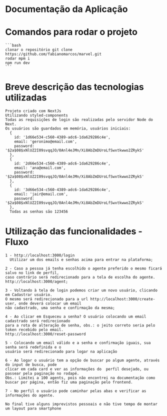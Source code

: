 # Documentação da Aplicação


>
  # Comandos para rodar o projeto
    ```bash
    clonar o repositório git clone https://github.com/fabianomarcos/marvel.git
    rodar mpm i
    npm run dev
    ```

  # Breve descrição das tecnologias utilizadas
    Projeto criado com NextJs
    Utilizando styled-components
    Todas as requisições de login são realizadas pelo servidor Node do Next.
    Os usuários são guardados em memória, usuários iniciais:
      {
        id: '1d66e534-c560-4389-adc6-1da629286c4e',
        email: 'geronimo@email.com',
        password: '$2a$08$xNlUZ2I09svqqJO/0Anl4eJMn/Xi8AbZmDUroLfSwxtkwwo2ZRykS'
      },
      {
        id: '2d66e534-c560-4389-adc6-1da629286c4e',
        email: 'ana@email.com',
        password: '$2a$08$xNlUZ2I09svqqJO/0Anl4eJMn/Xi8AbZmDUroLfSwxtkwwo2ZRykS'
      },
      {
        id: '3d66e534-c560-4389-adc6-1da629286c4e',
        email: 'jair@email.com',
        password: '$2a$08$xNlUZ2I09svqqJO/0Anl4eJMn/Xi8AbZmDUroLfSwxtkwwo2ZRykS'
      },
      Todas as senhas são 123456

  # Utilização das funcionalidades - Fluxo
    1 - http://localhost:3000/login
      Utilizar um dos emails e senhas acima para entrar na plataforma;

    2 - Caso a pessoa já tenha escolhido o agente preferido o mesmo ficará salvo no link de perfil, 
    caso contrário será redirecionado para a tela de escolha do agente. http://localhost:3000/agent;

    3 - Voltando à tela de login podemos criar um novo usuário, clicando em Cadastrar usuário. 
    O mesmo será redirecionado para a url http://localhost:3000/create-user, onde deverá colocar um email 
    não cadastrado, uma senha e confirmação da mesma;

    4 - Ao clicar em Esqueceu a senha? O usuário colocando um email cadastrado será redirecionado 
    para a rota de alteração de senha, obs.: o jeito correto seria pelo token recebido pelo email. 
    http://localhost:3000/reset-password

    5 - Colocando um email válido e a senha e confirmação iguais, sua senha será redefinida e o 
    usuário será redirecionado para logar na aplicação

    6 - Ao logar o usuário tem a opção de buscar po algum agente, através do input de busca, pode 
    clicar em cada card e ver as informações do  perfil desejado, ou passear pela paginação no rodapé. 
    Obs.: Limitei a 100 agents, pois não encontrei na documentação como buscar por página, então fiz uma paginação pelo frontend.

    7 - No perfil o usuário pode caminhar pelas abas e verificar as informações do agente.

    No final tive alguns imprevistos pessoais e não tive tempo de montar um layout para smartphone

>

